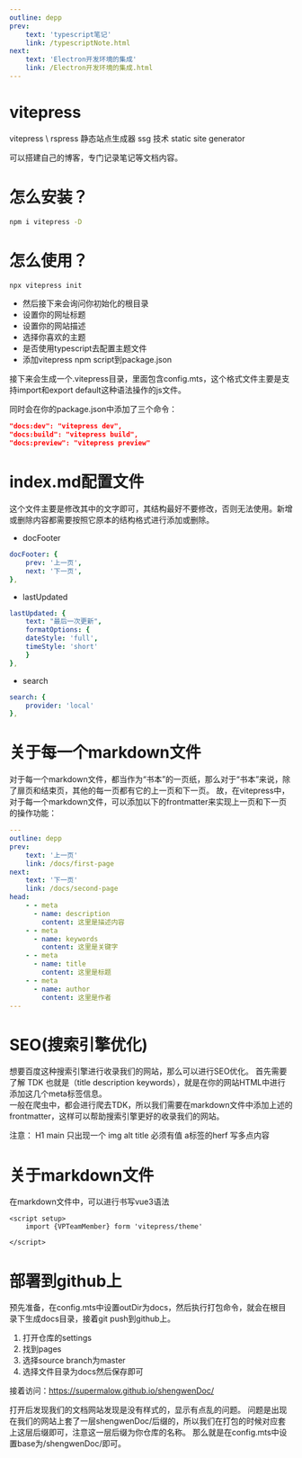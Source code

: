 ```yaml
---
outline: depp
prev: 
    text: 'typescript笔记'
    link: /typescriptNote.html
next:
    text: 'Electron开发环境的集成'
    link: /Electron开发环境的集成.html
---
```



# vitepress

vitepress \ rspress
静态站点生成器 ssg 技术 static site generator

可以搭建自己的博客，专门记录笔记等文档内容。


# 怎么安装？

```sh
npm i vitepress -D
```

# 怎么使用？

```sh
npx vitepress init
```

- 然后接下来会询问你初始化的根目录
- 设置你的网址标题
- 设置你的网站描述
- 选择你喜欢的主题
- 是否使用typescript去配置主题文件
- 添加vitepress npm script到package.json

接下来会生成一个.vitepress目录，里面包含config.mts，这个格式文件主要是支持import和export default这种语法操作的js文件。

同时会在你的package.json中添加了三个命令：
```json
"docs:dev": "vitepress dev",
"docs:build": "vitepress build",
"docs:preview": "vitepress preview"
```

# index.md配置文件
这个文件主要是修改其中的文字即可，其结构最好不要修改，否则无法使用。新增或删除内容都需要按照它原本的结构格式进行添加或删除。

- docFooter
```yaml
docFooter: {
    prev: '上一页',
    next: '下一页',
},
```

- lastUpdated
```yaml
lastUpdated: {
    text: "最后一次更新",
    formatOptions: {
    dateStyle: 'full',
    timeStyle: 'short'
    }
},
```

- search
```yaml
search: {
    provider: 'local'
},
```

# 关于每一个markdown文件

对于每一个markdown文件，都当作为“书本”的一页纸，那么对于“书本”来说，除了扉页和结束页，其他的每一页都有它的上一页和下一页。
故，在vitepress中，对于每一个markdown文件，可以添加以下的frontmatter来实现上一页和下一页的操作功能：

```yaml
---
outline: depp
prev: 
    text: '上一页'
    link: /docs/first-page
next:
    text: '下一页'
    link: /docs/second-page
head:
    - - meta
      - name: description
        content: 这里是描述内容
    - - meta
      - name: keywords
        content: 这里是关键字
    - - meta
      - name: title
        content: 这里是标题
    - - meta
      - name: author
        content: 这里是作者
---
```

# SEO(搜索引擎优化)

想要百度这种搜索引擎进行收录我们的网站，那么可以进行SEO优化。
首先需要了解 TDK 也就是（title description keywords），就是在你的网站HTML中进行添加这几个meta标签信息。    
一般在爬虫中，都会进行爬去TDK，所以我们需要在markdown文件中添加上述的frontmatter，这样可以帮助搜索引擎更好的收录我们的网站。

注意：
H1 main 只出现一个
img alt title 必须有值
a标签的herf 写多点内容

# 关于markdown文件

在markdown文件中，可以进行书写vue3语法
```vue
<script setup>
    import {VPTeamMember} form 'vitepress/theme'
     
</script>
```
# 部署到github上

预先准备，在config.mts中设置outDir为docs，然后执行打包命令，就会在根目录下生成docs目录，接着git push到github上。
1. 打开仓库的settings
2. 找到pages
3. 选择source branch为master
4. 选择文件目录为docs然后保存即可

接着访问：https://supermalow.github.io/shengwenDoc/

打开后发现我们的文档网站发现是没有样式的，显示有点乱的问题。
问题是出现在我们的网站上套了一层shengwenDoc/后缀的，所以我们在打包的时候对应套上这层后缀即可，注意这一层后缀为你仓库的名称。
那么就是在config.mts中设置base为/shengwenDoc/即可。